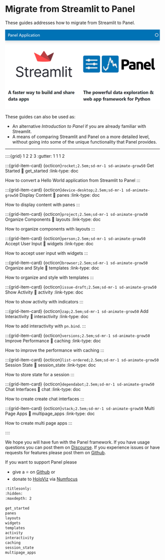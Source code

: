 # Migrate from Streamlit to Panel

These guides addresses how to migrate from Streamlit to Panel.

![Panel App Example](../../_static/images/panel_layout_example.png)

These guides can also be used as:

- An alternative *Introduction to Panel* if you are already familiar with Streamlit.
- A means of comparing Streamlit and Panel on a more detailed level, without going into some of the unique functionality that Panel provides.

---

::::{grid} 1 2 2 3
:gutter: 1 1 1 2

:::{grid-item-card} {octicon}`rocket;2.5em;sd-mr-1 sd-animate-grow50` Get Started
:link: get_started
:link-type: doc

How to convert a Hello World application from Streamlit to Panel
:::

:::{grid-item-card} {octicon}`device-desktop;2.5em;sd-mr-1 sd-animate-grow50` Display Content
:link: panes
:link-type: doc

How to display content with panes
:::

:::{grid-item-card} {octicon}`project;2.5em;sd-mr-1 sd-animate-grow50` Organize Components
:link: layouts
:link-type: doc

How to organize components with layouts
:::

:::{grid-item-card} {octicon}`person;2.5em;sd-mr-1 sd-animate-grow50` Accept User Input
:link: widgets
:link-type: doc

How to accept user input with widgets
:::

:::{grid-item-card} {octicon}`browser;2.5em;sd-mr-1 sd-animate-grow50` Organize and Style
:link: templates
:link-type: doc

How to organize and style with templates
:::

:::{grid-item-card} {octicon}`issue-draft;2.5em;sd-mr-1 sd-animate-grow50` Show Activity
:link: activity
:link-type: doc

How to show activity with indicators
:::

:::{grid-item-card} {octicon}`zap;2.5em;sd-mr-1 sd-animate-grow50` Add Interactivity
:link: interactivity
:link-type: doc

How to add interactivity with `pn.bind`.
:::

:::{grid-item-card} {octicon}`versions;2.5em;sd-mr-1 sd-animate-grow50` Improve Performance
:link: caching
:link-type: doc

How to improve the performance with caching
:::

:::{grid-item-card} {octicon}`list-ordered;2.5em;sd-mr-1 sd-animate-grow50` Session State
:link: session_state
:link-type: doc

How to store state for a session
:::

:::{grid-item-card} {octicon}`dependabot;2.5em;sd-mr-1 sd-animate-grow50` Chat Interfaces
:link: chat
:link-type: doc

How to create create chat interfaces
:::

:::{grid-item-card} {octicon}`stack;2.5em;sd-mr-1 sd-animate-grow50` Multi Page Apps
:link: multipage_apps
:link-type: doc

How to create multi page apps
:::

::::

We hope you will have fun with the Panel framework. If you have usage questions you can post them
on [Discourse](https://discourse.holoviz.org/). If you experience issues or have requests for
features please post them on [Github](https://github.com/holoviz/panel).

If you want to support Panel please

- give a ⭐ on [Github](https://github.com/holoviz/panel) or
- donate to [HoloViz](https://holoviz.org/) via [Numfocus](https://numfocus.org/support#donate)

```{toctree}
:titlesonly:
:hidden:
:maxdepth: 2

get_started
panes
layouts
widgets
templates
activity
interactivity
caching
session_state
multipage_apps
```
